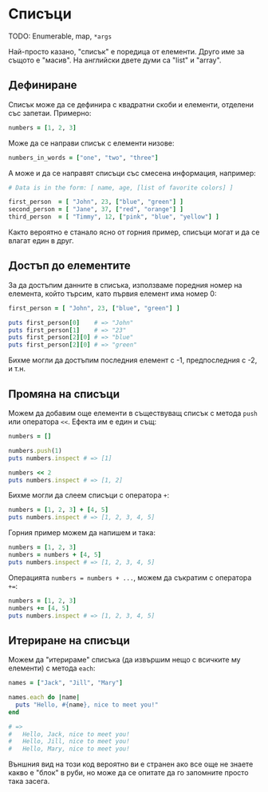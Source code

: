 # Списъци

TODO: Enumerable, map, `*args`

Най-просто казано, "списък" е поредица от елементи. Друго име за същото е "масив". На английски двете думи са "list" и "array".

## Дефиниране

Списък може да се дефинира с квадратни скоби и елементи, отделени със запетаи. Примерно:

``` ruby
numbers = [1, 2, 3]
```

Може да се направи списък с елементи низове:

``` ruby
numbers_in_words = ["one", "two", "three"]
```

А може и да се направят списъци със смесена информация, например:

``` ruby
# Data is in the form: [ name, age, [list of favorite colors] ]

first_person  = [ "John", 23, ["blue", "green"] ]
second_person = [ "Jane", 37, ["red", "orange"] ]
third_person  = [ "Timmy", 12, ["pink", "blue", "yellow"] ]
```

Както вероятно е станало ясно от горния пример, списъци могат и да се влагат един в друг.

## Достъп до елементите

За да достъпим данните в списъка, използваме поредния номер на елемента, който търсим, като първия елемент има номер 0:

``` ruby
first_person = [ "John", 23, ["blue", "green"] ]

puts first_person[0]    # => "John"
puts first_person[1]    # => "23"
puts first_person[2][0] # => "blue"
puts first_person[2][0] # => "green"
```

Бихме могли да достъпим последния елемент с -1, предпоследния с -2, и т.н.

## Промяна на списъци

Можем да добавим още елементи в съществуващ списък с метода `push` или оператора `<<`. Ефекта им е един и същ:

``` ruby
numbers = []

numbers.push(1)
puts numbers.inspect # => [1]

numbers << 2
puts numbers.inspect # => [1, 2]
```

Бихме могли да слеем списъци с оператора `+`:

``` ruby
numbers = [1, 2, 3] + [4, 5]
puts numbers.inspect # => [1, 2, 3, 4, 5]
```

Горния пример можем да напишем и така:

``` ruby
numbers = [1, 2, 3]
numbers = numbers + [4, 5]
puts numbers.inspect # => [1, 2, 3, 4, 5]
```

Операцията `numbers = numbers + ...`, можем да съкратим с оператора `+=`:

``` ruby
numbers = [1, 2, 3]
numbers += [4, 5]
puts numbers.inspect # => [1, 2, 3, 4, 5]
```

## Итериране на списъци

Можем да "итерираме" списъка (да извършим нещо с всичките му елементи) с метода `each`:

``` ruby
names = ["Jack", "Jill", "Mary"]

names.each do |name|
  puts "Hello, #{name}, nice to meet you!"
end

# =>
#   Hello, Jack, nice to meet you!
#   Hello, Jill, nice to meet you!
#   Hello, Mary, nice to meet you!
```

Външния вид на този код вероятно ви е странен ако все още не знаете какво е "блок" в руби, но може да се опитате да го запомните просто така засега.
